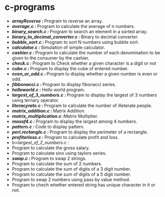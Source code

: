 <!DOCTYPE>
<html>
<head></head>
<body>
<h1> c-programs</h1>
<ul>
  <li><b><i>arrayReverse : </i> </b>Program to reverse an array.</li>

 <li><b><i>average.c : </i> </b> Program to calculate the average of n numbers.</li>

 <li><b><i>binary_search.c : </i> </b>Program to search an element in a sorted array.</li>

 <li><b><i>binary_to_decimal_converter.c : </i></b>Binary to decimal converter.</li>

 <li><b><i>bubble_sort.c : </i></b>Program to sort N numbers using bubble sort.</li>

 <li><b><i>calculator.c : </i></b>Simulation of simple calculator.</li>

 <li><b><i>cashier.c : </i></b>Program to calculate the number of each denomination to be given to the consumer by the cashier.</li>

  <li><b><i>check.c : </i></b>Program to Check whether a given character is a digit or not</li>

  <li><b><i>cube.c : </i></b>Program to display the cube of entered number.</li>

  <li><b><i>even_or_odd.c : </i></b>Program to display whether a given number is even or odd.</li>

  <li><b><i>fibbonacci.c : </i></b>Program to display fibonacci series.</li>

  <li><b><i>helloworld.c : </i></b>Hello world program.</li>

  <li><b><i>largest_of_3_numbers.c : </i></b>Program to display the largest of 3 numbers using ternary operator.</li>

  <li><b><i>literacyrate.c : </i></b>Program to calculate the number of illeterate people.</li>

  <li><b><i>matrix_addition.c : </i></b>Matrix Addition.</li>

  <li><b><i>matrix_multiplication.c :</i></b>Matrix Multiplier.</li>

  <li><b><i>maxof4.c : </i></b>Program to display the largest among 4 numbers.</li>

  <li><b><i>pattern.c : </i></b>Code to display pattern.</li>

  <li><b><i>peri.rectangle.c : </b></i>Program to display the perimeter of a rectangle.</li>

  <li><b><i>profitorloss.c : </i></b>Program to calculate profit and loss.</li>

  <li>b><i>largest_of_2_numbers.c : </b></i><Program to find the largest of 2 numbers.</li>

  <li>Program to calculate the gross salary.</li>

  <li>Program to calculate sinx using taylors series.</li>

  <li><b><i>swap.c : </i></b>Program to swap 2 strings.</li>

  <li>Program to calculate the sum of 2 numbers.</li>

  <li>Program to calculate the sum of digits of a 3 digit number.</li>

  <li>Program to calculate the sum of digits of a 5 digit number.</li>

  <li>Program to swap 2 numbers using pass by value method.</li>

  <li>Program to chech whether entered string has unique character in it or not.</li></ul>
  </body>
  </html>
